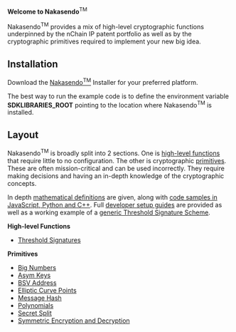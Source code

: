 **Welcome to Nakasendo**<sup>TM</sup>

Nakasendo<sup>TM</sup> provides a mix of high-level cryptographic functions underpinned by the nChain IP patent portfolio as well as by the cryptographic primitives required to implement your new big idea.

## Installation

Download the [Nakasendo<sup>TM</sup>](https://github.com/nakasendo/nakasendo) Installer for your preferred platform.

The best way to run the example code is to define the environment variable **SDKLIBRARIES_ROOT** pointing to the location where Nakasendo<sup>TM</sup> is installed.

## Layout

Nakasendo<sup>TM</sup> is broadly split into 2 sections. One is [high-level functions](HighLevelFunctions.md) that require little to no configuration. The other is cryptographic [primitives](Primitives.md). These are often mission-critical and can be used incorrectly. They require making decisions and having an in-depth knowledge of the cryptographic concepts.

In depth [mathematical definitions](Primitives.md) are given, along with [code samples in JavaScript, Python and C++](Primitives.md). Full [developer setup guides](DeveloperSetup.md) are provided as well as a working example of a [generic Threshold Signature Scheme](HighLevelFunctions.md).

**High-level Functions**

- [Threshold Signatures](HighLevelFunctions.md#ThresholdSignatures)

**Primitives**

- [Big Numbers](Primitives.md#BigNumbers)
- [Asym Keys](Primitives.md#AsymKey)
- [BSV Address](Primitives.md#BSVAddress)
- [Elliptic Curve Points](Primitives.md#ECPoint)
- [Message Hash](Primitives.md#MessageHash)
- [Polynomials](Primitives.md#Polynomial)
- [Secret Split](Primitives.md#SecretSplit)
- [Symmetric Encryption and Decryption](Primitives.md#SymEncDec)
